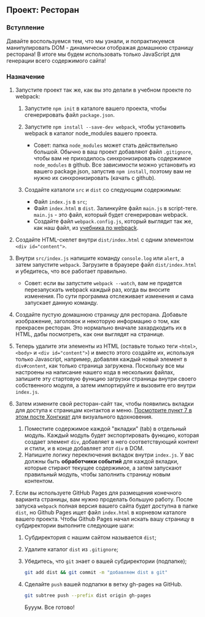 ## Проект: Ресторан

### Вступление

Давайте воспользуемся тем, что мы узнали, и попрактикуемся манипулировать DOM - динамически отображая домашнюю страницу ресторана! В итоге мы будем использовать только JavaScript для генерации всего содержимого сайта!

### Назначение

1. Запустите проект так же, как вы это делали в учебном проекте по webpack:

    1. Запустите `npm init` в каталоге вашего проекта, чтобы сгенерировать файл `package.json`.
    
    2. Запустите `npm install --save-dev webpack`, чтобы установить webpack в каталог node_modules вашего проекта.
   
        - Совет: папка `node_modules` может стать действительно большой. Обычно в ваш проект добавляют файл `.gitignore`, чтобы вам не приходилось синхронизировать содержимое `node_modules` в github. Все зависимости можно установить из вашего package.json, запустив `npm install`, поэтому вам не нужно их синхронизировать (качать с github).
      
    3. Создайте каталоги `src` и `dist` со следующим содержимым:

        - Файл `index.js` в `src`;
    
        - Файл `index.html` в `dist`. Залинкуйте файл `main.js` в script-теге. `main.js` - это файл, который будет сгенерирован webpack.
      
        - Создайте файл `webpack.config.js`, который выглядит так же, как наш файл, из [учебника по webpack](https://webpack.js.org/guides/getting-started/#using-a-configuration).
   
2. Создайте HTML-скелет внутри `dist/index.html` с одним элементом `<div id="content">`.

3. Внутри `src/index.js` напишите команду `console.log` или `alert`, а затем запустите `webpack`. Загрузите в браузере файл `dist/index.html` и убедитесь, что все работает правильно.

    - Совет: если вы запустите `webpack --watch`, вам не придется перезапускать webpack каждый раз, когда вы вносите изменения. По сути программа отслеживает изменения и сама запускает данную команду.
   
4. Создайте пустую домашнюю страницу для ресторана. Добавьте изображение, заголовок и некоторую информацию о том, как прекрасен ресторан. Это нормально вначале захардкодить их в HTML, дабы посмотреть, как они выглядят на странице.

5. Теперь удалите эти элементы из HTML (оставьте только теги `<html>`, `<body>` и `<div id="content">`) и вместо этого создайте их, используя только Javascript, например, добавляя каждый новый элемент в `div#content`, как только страница загружена. Поскольку все мы настроены на написание нашего кода в нескольких файлах, запишите эту стартовую функцию загрузки страницы внутри своего собственного модуля, а затем импортируйте и вызовите его внутри `index.js`.

6. Затем измените свой ресторан-сайт так, чтобы появились вкладки для доступа к страницам контактов и меню. [Посмотрите пункт 7 в этом посте Хонгкиат](http://www.hongkiat.com/blog/50-nice-clean-css-tab-based-navigation-scripts/) для визуального вдохновения.

    1. Поместите содержимое каждой "вкладки" (tab) в отдельный модуль. Каждый модуль будет экспортировать функцию, которая создает элемент `div`, добавляет в него соответствующий контент и стили, и в конце добавляет этот `div` в DOM.
    
    2. Напишите логику переключения вкладок внутри `index.js`. У вас должны быть **обработчики событий** для каждой вкладки, которые стирают текущее содержимое, а затем запускают правильный модуль, чтобы заполнить страницу новым контентом.
   
7. Если вы используете GitHub Pages для размещения конечного варианта страницы, вам нужно проделать большую работу. После запуска `webpack` полная версия вашего сайта будет доступна в папке `dist`, но Github Pages ищет файл `index.html` в корневом каталоге вашего проекта. Чтобы Github Pages начал искать вашу страницу в субдиректории выполните следующие шаги:
  
    1. Субдиректория с нашим сайтом называется `dist`;
  
    2. Удалите каталог `dist` из `.gitignore`;
  
    3. Убедитесь, что `git` знает о вашей субдиректории (подпапке);
  
        ```bash 
        git add dist && git commit -m "добавляем dist в git" 
        ```
  
    4. Сделайте `push` вашей подпапки в ветку gh-pages на GitHub.
     
         ```bash 
         git subtree push --prefix dist origin gh-pages
         ```
         
         Бууум. Все готово!
